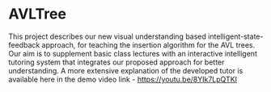 # AVLTree
This project describes our new visual understanding based intelligent-state-feedback approach, for teaching the insertion algorithm for the AVL trees. Our aim is to supplement basic class lectures with an interactive intelligent tutoring system that integrates our proposed approach for better understanding. A more extensive explanation of the developed tutor is available here in the demo video link - https://youtu.be/8YIk7LpQTKI
